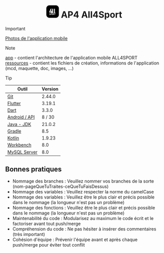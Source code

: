 # <div align="center">![Logo de l'entreprise All4Sport](/app/assets/images/logo_git.png) AP4 All4Sport</div>

> [!IMPORTANT]  
> [Photos de l'application mobile](/ressources/photos "Photos de l'application mobile")  

> [!NOTE]  
> [app](/app "app") - contient l'architecture de l'application mobile ALL4SPORT  
> [ressources](/ressources "ressources") - contient les fichiers de création, informations de l'application (mcd, maquette, doc, images, ...)

> [!TIP]  
> | Outil  | Version |
> | ------------- | ------------- |
> | [Git](https://git-scm.com/downloads "Git") | 2.44.0 |
> | [Flutter](https://docs.flutter.dev/get-started/install "Flutter") | 3.19.1 |
> | [Dart](https://dart.dev/get-dart "Dart") | 3.3.0 |
> | [Android / API](https://apilevels.com/#main-table "Android / API") | 8 / 30 |
> | [Java - JDK](https://www.oracle.com/fr/java/technologies/downloads/#java21 "Java - JDK") | 21.0.2 |
> | [Gradle](https://docs.gradle.org/current/userguide/compatibility.html#java "Gradle") | 8.5 |
> | [Kotlin](https://kotlinlang.org/docs/releases.html#release-details "Kotlin") | 1.9.23 |
> | [Workbench](https://dev.mysql.com/downloads/installer/ "Workbench") | 8.0 |
> | [MySQL Server](https://dev.mysql.com/downloads/installer/ "MySQL Server") | 8.0 |

## Bonnes pratiques

- Nommage des branches : Veuillez nommer vos branches de la sorte (nom-pageQueTuTraites-ceQueTuFaisDessus)
- Nommage des variables : Veuillez respecter la norme du camelCase
- Nommage des variables : Veuillez être le plus clair et précis possible dans le nommage (la longueur n'est pas un problème)
- Nommage des fonctions : Veuillez être le plus clair et précis possible dans le nommage (la longueur n'est pas un problème)
- Maintenabilité du code : Modularisez au maximum le code écrit et le factoriser avant tout push/merge
- Compréhension du code : Ne pas hésiter à insérer des commentaires (très important)
- Cohésion d'équipe : Prévenir l'équipe avant et après chaque push/merge pour éviter tout conflit
